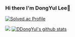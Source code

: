 ### Hi there I'm DongYul Lee👋

<!--
**DDongYul/DDongYul** is a ✨ _special_ ✨ repository because its `README.md` (this file) appears on your GitHub profile.

Here are some ideas to get you started:

- 🔭 I’m currently working on ...
- 🌱 I’m currently learning ...
- 👯 I’m looking to collaborate on ...
- 🤔 I’m looking for help with ...
- 💬 Ask me about ...
- 📫 How to reach me: ...
- 😄 Pronouns: ...
- ⚡ Fun fact: ...
-->  

[![Solved.ac Profile](http://mazassumnida.wtf/api/generate_badge?boj=comeme0101)](https://solved.ac/comeme0101)

![](https://github-readme-stats.vercel.app/api?username=DDongYul&show_icons=true)
[![DDongYul's github stats](https://github-readme-stats.vercel.app/api/top-langs/?username=DDongYul&show_icons=true&hide_border=true&title_color=004386&icon_color=004386&layout=compact)](https://github.com/DDongYul)

